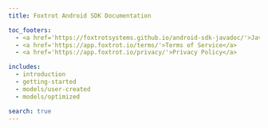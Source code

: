 ```yaml
---
title: Foxtrot Android SDK Documentation

toc_footers:
  - <a href='https://foxtrotsystems.github.io/android-sdk-javadoc/'>Javadocs</a>
  - <a href='https://app.foxtrot.io/terms/'>Terms of Service</a>
  - <a href='https://app.foxtrot.io/privacy/'>Privacy Policy</a>

includes:
  - introduction
  - getting-started
  - models/user-created
  - models/optimized

search: true
---
```

